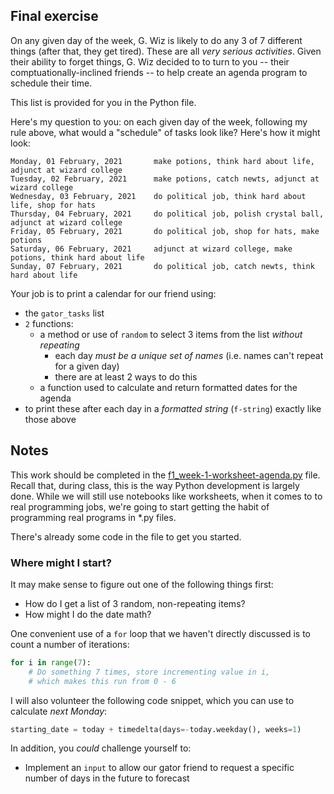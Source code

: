 ## Final exercise

On any given day of the week, G. Wiz is likely to do any 3 of 7 different things (after that, they get tired). These are all _very serious activities_. Given their ability to forget things, G. Wiz decided to to turn to you -- their comptuationally-inclined friends -- to help create an agenda program to schedule their time.

This list is provided for you in the Python file.

Here's my question to you: on each given day of the week, following my rule above, what would a "schedule" of tasks look like? Here's how it might look:

```
Monday, 01 February, 2021       make potions, think hard about life, adjunct at wizard college
Tuesday, 02 February, 2021      make potions, catch newts, adjunct at wizard college
Wednesday, 03 February, 2021    do political job, think hard about life, shop for hats
Thursday, 04 February, 2021     do political job, polish crystal ball, adjunct at wizard college
Friday, 05 February, 2021       do political job, shop for hats, make potions
Saturday, 06 February, 2021     adjunct at wizard college, make potions, think hard about life
Sunday, 07 February, 2021       do political job, catch newts, think hard about life
```

Your job is to print a calendar for our friend using:

* the `gator_tasks` list
* `2` functions:
  * a method or use of `random` to select 3 items from the list _without repeating_
    * each day _must be a unique set of names_ (i.e. names can't repeat for a given day)
    * there are at least 2 ways to do this
  * a function used to calculate and return formatted dates for the agenda
* to print these after each day in a _formatted string_ (`f-string`) exactly like those above

## Notes

This work should be completed in the [f1_week-1-worksheet-agenda.py](f1_week-1-worksheet-agenda.py) file. Recall that, during class, this is the way Python development is largely done. While we will still use notebooks like worksheets, when it comes to to real programming jobs, we're going to start getting the habit of programming real programs in *.py files.

There's already some code in the file to get you started.

### Where might I start?

It may make sense to figure out one of the following things first:

* How do I get a list of 3 random, non-repeating items?
* How might I do the date math?

One convenient use of a `for` loop that we haven't directly discussed is to count a number of iterations:

```python
for i in range(7):
    # Do something 7 times, store incrementing value in i,
    # which makes this run from 0 - 6
```

I will also volunteer the following code snippet, which you can use to calculate _next Monday_:

```python
starting_date = today + timedelta(days=-today.weekday(), weeks=1)
```

In addition, you _could_ challenge yourself to:

* Implement an `input` to allow our gator friend to request a specific number of days in the future to forecast
